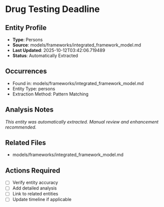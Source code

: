 # Drug Testing Deadline

## Entity Profile
- **Type**: Persons
- **Source**: models/frameworks/integrated_framework_model.md
- **Last Updated**: 2025-10-12T03:42:06.719489
- **Status**: Automatically Extracted

## Occurrences
- Found in: models/frameworks/integrated_framework_model.md
- Entity Type: persons
- Extraction Method: Pattern Matching

## Analysis Notes
*This entity was automatically extracted. Manual review and enhancement recommended.*

## Related Files
- models/frameworks/integrated_framework_model.md

## Actions Required
- [ ] Verify entity accuracy
- [ ] Add detailed analysis
- [ ] Link to related entities
- [ ] Update timeline if applicable
